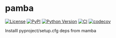 # pamba

[![License](https://img.shields.io/pypi/l/pamba.svg?color=green)](https://github.com/tlambert03/pamba/raw/main/LICENSE)
[![PyPI](https://img.shields.io/pypi/v/pamba.svg?color=green)](https://pypi.org/project/pamba)
[![Python Version](https://img.shields.io/pypi/pyversions/pamba.svg?color=green)](https://python.org)
[![CI](https://github.com/tlambert03/pamba/actions/workflows/ci.yml/badge.svg)](https://github.com/tlambert03/pamba/actions/workflows/ci.yml)
[![codecov](https://codecov.io/gh/tlambert03/pamba/branch/main/graph/badge.svg)](https://codecov.io/gh/tlambert03/pamba)

Installl pyproject/setup.cfg deps from mamba
